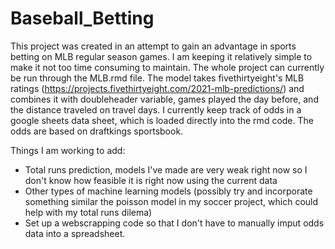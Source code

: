 # Baseball_Betting

This project was created in an attempt to gain an advantage in sports betting on MLB regular season games. I am keeping it relatively simple to make it not too time consuming to maintain. The whole project can currently be run through the MLB.rmd file. The model takes fivethirtyeight's MLB ratings (https://projects.fivethirtyeight.com/2021-mlb-predictions/) and combines it with doubleheader variable, games played the day before, and the distance traveled on travel days. I currently keep track of odds in a google sheets data sheet, which is loaded directly into the rmd code. The odds are based on draftkings sportsbook.

Things I am working to add:
- Total runs prediction, models I've made are very weak right now so I don't know how feasible it is right now using the current data
- Other types of machine learning models (possibly try and incorporate something similar the poisson model in my soccer project, which could help with my total runs dilema)
- Set up a webscrapping code so that I don't have to manually imput odds data into a spreadsheet.
